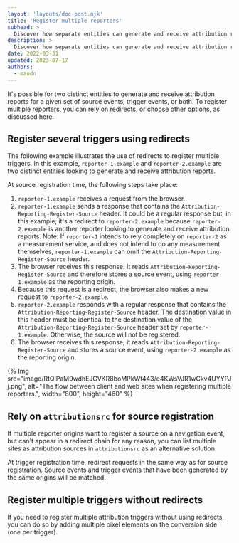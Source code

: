 ```yaml
---
layout: 'layouts/doc-post.njk'
title: 'Register multiple reporters'
subhead: >
  Discover how separate entities can generate and receive attribution reports. 
description: >
  Discover how separate entities can generate and receive attribution reports.
date: 2022-03-31
updated: 2023-07-17
authors:
  - maudn
---
```



It's possible for two distinct entities to generate and receive attribution reports for a given set of source events, trigger events, or both. To register multiple reporters, you can rely on redirects, or choose other options, as discussed here.

## Register several triggers using redirects

The following example illustrates the use of redirects to register multiple triggers. In this example, `reporter-1.example` and `reporter-2.example` are two distinct entities looking to generate and receive attribution reports.

At source registration time, the following steps take place:

1. `reporter-1.example` receives a request from the browser.
1. `reporter-1.example` sends a response that contains the `Attribution-Reporting-Register-Source` header. It could be a regular response but, in this example, it's a redirect to `reporter-2.example` because `reporter-2.example` is another reporter looking to generate and receive attribution reports.
Note: If `reporter-1` intends to rely completely on `reporter-2` as a measurement service, and does not intend to do any measurement themselves, `reporter-1.example` can omit the `Attribution-Reporting-Register-Source` header.
1. The browser receives this response. It reads `Attribution-Reporting-Register-Source` and therefore stores a source event, using `reporter-1.example` as the reporting origin. 
1. Because this request is a redirect, the browser also makes a new request to `reporter-2.example`.
1. `reporter-2.example` responds with a regular response that contains the `Attribution-Reporting-Register-Source` header. The destination value in this header must be identical to the destination value of the `Attribution-Reporting-Register-Source` header set by `reporter-1.example`. Otherwise, the source will not be registered.
1. The browser receives this response; it reads `Attribution-Reporting-Register-Source` and stores a source event, using `reporter-2.example` as the reporting origin.

{% Img src="image/RtQlPaM9wdhEJGVKR8boMPkWf443/e4KWsVJR1wCkv4UYYPJj.png", alt="The flow between client and web sites when registering multiple reporters.", width="800", height="460" %}

## Rely on `attributionsrc` for source registration 

If multiple reporter origins want to register a source on a navigation event, but can't appear in a redirect chain for any reason, you can list multiple sites as attribution sources in `attributionsrc` as an alternative solution. 

At trigger registration time, redirect requests in the same way as for source registration. Source events and trigger events that have been generated by the same origins will be matched.

## Register multiple triggers without redirects

If you need to register multiple attribution triggers without using redirects, you can do so by adding multiple pixel elements on the conversion side (one per trigger).
